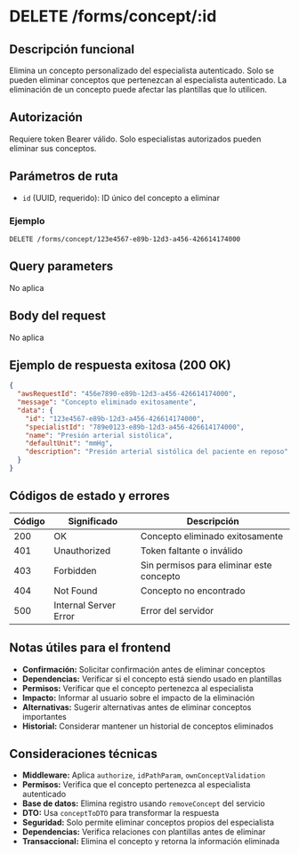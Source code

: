 # DELETE /forms/concept/:id

## Descripción funcional

Elimina un concepto personalizado del especialista autenticado. Solo se pueden eliminar conceptos que pertenezcan al especialista autenticado. La eliminación de un concepto puede afectar las plantillas que lo utilicen.

## Autorización

Requiere token Bearer válido. Solo especialistas autorizados pueden eliminar sus conceptos.

## Parámetros de ruta

- `id` (UUID, requerido): ID único del concepto a eliminar

### Ejemplo
```
DELETE /forms/concept/123e4567-e89b-12d3-a456-426614174000
```

## Query parameters

No aplica

## Body del request

No aplica

## Ejemplo de respuesta exitosa (200 OK)

```json
{
  "awsRequestId": "456e7890-e89b-12d3-a456-426614174000",
  "message": "Concepto eliminado exitosamente",
  "data": {
    "id": "123e4567-e89b-12d3-a456-426614174000",
    "specialistId": "789e0123-e89b-12d3-a456-426614174000",
    "name": "Presión arterial sistólica",
    "defaultUnit": "mmHg",
    "description": "Presión arterial sistólica del paciente en reposo"
  }
}
```

## Códigos de estado y errores

| Código | Significado | Descripción |
|--------|-------------|-------------|
| 200 | OK | Concepto eliminado exitosamente |
| 401 | Unauthorized | Token faltante o inválido |
| 403 | Forbidden | Sin permisos para eliminar este concepto |
| 404 | Not Found | Concepto no encontrado |
| 500 | Internal Server Error | Error del servidor |

## Notas útiles para el frontend

- **Confirmación:** Solicitar confirmación antes de eliminar conceptos
- **Dependencias:** Verificar si el concepto está siendo usado en plantillas
- **Permisos:** Verificar que el concepto pertenezca al especialista
- **Impacto:** Informar al usuario sobre el impacto de la eliminación
- **Alternativas:** Sugerir alternativas antes de eliminar conceptos importantes
- **Historial:** Considerar mantener un historial de conceptos eliminados

## Consideraciones técnicas

- **Middleware:** Aplica `authorize`, `idPathParam`, `ownConceptValidation`
- **Permisos:** Verifica que el concepto pertenezca al especialista autenticado
- **Base de datos:** Elimina registro usando `removeConcept` del servicio
- **DTO:** Usa `conceptToDTO` para transformar la respuesta
- **Seguridad:** Solo permite eliminar conceptos propios del especialista
- **Dependencias:** Verifica relaciones con plantillas antes de eliminar
- **Transaccional:** Elimina el concepto y retorna la información eliminada

